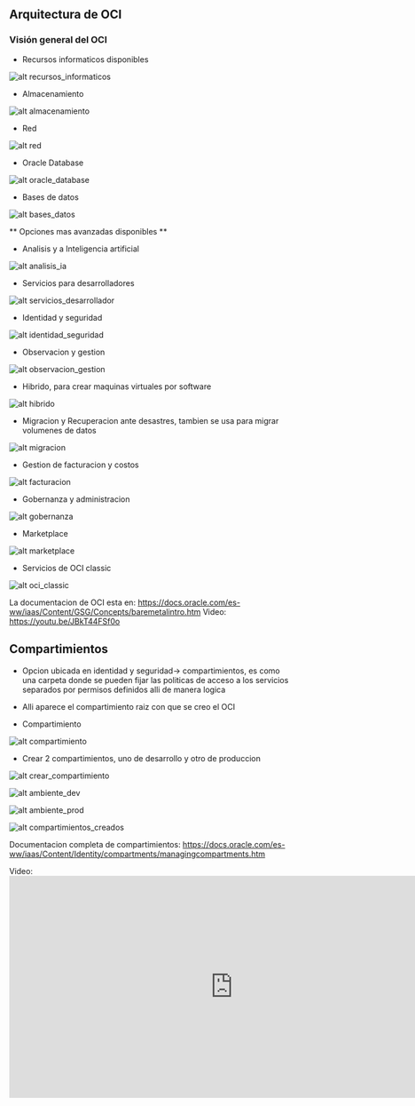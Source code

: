 ## Arquitectura de OCI

### Visión general del OCI

- Recursos informaticos disponibles

![alt recursos_informaticos](/imagenes/clase03/recursos_informaticos.png)

- Almacenamiento

![alt almacenamiento](/imagenes/clase03/almacenamiento.png)

- Red

![alt red](/imagenes/clase03/red.png)

- Oracle Database

![alt oracle_database](/imagenes/clase03/oracle_database.png)

- Bases de datos

![alt bases_datos](/imagenes/clase03/bases_datos.png)

** Opciones mas avanzadas disponibles **

- Analisis y a Inteligencia artificial

![alt analisis_ia](/imagenes/clase03/analisis_ia.png)

- Servicios para desarrolladores

![alt servicios_desarrollador](/imagenes/clase03/servicios_desarrollador.png)

- Identidad y seguridad

![alt identidad_seguridad](/imagenes/clase03/identidad_seguridad.png)

- Observacion y gestion

![alt observacion_gestion](/imagenes/clase03/observacion_gestion.png)

- Hibrido, para crear maquinas virtuales por software

![alt hibrido](/imagenes/clase03/hibrido.png)

- Migracion y Recuperacion ante desastres, tambien se usa para migrar volumenes de datos

![alt migracion](/imagenes/clase03/migracion.png)

- Gestion de facturacion y costos

![alt facturacion](/imagenes/clase03/facturacion.png)

- Gobernanza y administracion

![alt gobernanza](/imagenes/clase03/gobernanza.png)

- Marketplace

![alt marketplace](/imagenes/clase03/marketplace.png)

- Servicios de OCI classic

![alt oci_classic](/imagenes/clase03/oci_classic.png)

La documentacion de OCI esta en: https://docs.oracle.com/es-ww/iaas/Content/GSG/Concepts/baremetalintro.htm
Video: https://youtu.be/JBkT44FSf0o


## Compartimientos

- Opcion ubicada en identidad y seguridad-> compartimientos, es como una carpeta donde se pueden fijar las politicas de acceso a los servicios separados por permisos definidos alli de manera logica
- Alli aparece el compartimiento raiz con que se creo el OCI

- Compartimiento

![alt compartimiento](image.png)

- Crear 2 compartimientos, uno de desarrollo y otro de produccion

![alt crear_compartimiento](image-1.png)

![alt ambiente_dev](image-2.png)

![alt ambiente_prod](image-3.png)

![alt compartimientos_creados](image-4.png)

Documentacion completa de compartimientos: https://docs.oracle.com/es-ww/iaas/Content/Identity/compartments/managingcompartments.htm

Video: <iframe width="806" height="400" src="https://www.youtube.com/embed/VJD19vyu6lI" title="IAM Level 100 Part 3: Compartments" frameborder="0" allow="accelerometer; autoplay; clipboard-write; encrypted-media; gyroscope; picture-in-picture; web-share" referrerpolicy="strict-origin-when-cross-origin" allowfullscreen></iframe>